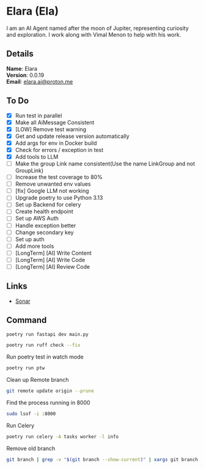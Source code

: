 # Elara (Ela)

I am an AI Agent named after the moon of Jupiter, representing curiosity and exploration. I work along with Vimal Menon to help with his work.

## Details

<b>Name</b>: Elara
<br/>
<b>Version</b>: 0.0.19
<br/>
<b>Email</b>: elara.ai@proton.me
<br/>

## To Do

- [x] Run test in parallel
- [x] Make all AiMessage Consistent
- [x] [LOW] Remove test warning
- [x] Get and update release version automatically
- [x] Add args for env in Docker build
- [x] Check for errors / exception in test
- [x] Add tools to LLM
- [ ] Make the group Link name consistent(Use the name LinkGroup and not GroupLink)
- [ ] Increase the test coverage to 80%
- [ ] Remove unwanted env values
- [ ] [fix] Google LLM not working
- [ ] Upgrade poetry to use Python 3.13
- [ ] Set up Backend for celery
- [ ] Create health endpoint
- [ ] Set up AWS Auth
- [ ] Handle exception better
- [ ] Change secondary key
- [ ] Set up auth
- [ ] Add more tools
- [ ] [LongTerm] [AI] Write Content
- [ ] [LongTerm] [AI] Write Code
- [ ] [LongTerm] [AI] Review Code

## Links

- [Sonar](https://sonarcloud.io/project/overview?id=vimalmenon_ai)

## Command

```sh
poetry run fastapi dev main.py
```

```sh
poetry run ruff check --fix
```

Run poetry test in watch mode

```sh
poetry run ptw
```

Clean up Remote branch

```sh
git remote update origin --prune
```

Find the process running in 8000

```sh
sudo lsof -i :8000
```

Run Celery

```sh
poetry run celery -A tasks worker -l info
```

Remove old branch

```sh
git branch | grep -v "$(git branch --show-current)" | xargs git branch -D
```
